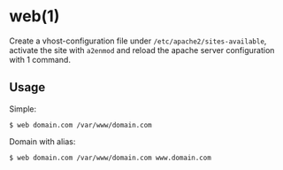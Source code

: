 web(1)
===

Create a vhost-configuration file under `/etc/apache2/sites-available`, activate the site with `a2enmod` and reload the apache server configuration with 1 command.

Usage
---

Simple:

    $ web domain.com /var/www/domain.com 

Domain with alias:

    $ web domain.com /var/www/domain.com www.domain.com


